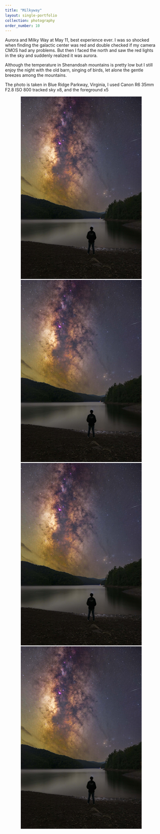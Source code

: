 ```yaml
---
title: "Milkyway"
layout: single-portfolio
collection: photography
order_number: 10
---
```




Aurora and Milky Way at May 11, best experience ever. I was so shocked when finding the galactic center was red and double checked if my camera CMOS had any problems. But then I faced the north and saw the red lights in the sky and suddenly realized it was aurora.

Although the temperature in Shenandoah mountains is pretty low but I still enjoy the night with the old barn, singing of birds, let alone the gentle breezes among the mountains.

The photo is taken in Blue Ridge Parkway, Virginia, I used Canon R6 35mm F2.8 ISO 800 tracked sky x8, and the foreground x5

<p align = "center">    
<img  src="/images/photography/learn_all.jpg" width="400" />
<img  src="/images/photography/learn_all.jpg" width="400" />
<img  src="/images/photography/learn_all.jpg" width="400" />
<img  src="/images/photography/learn_all.jpg" width="400" />
</p>